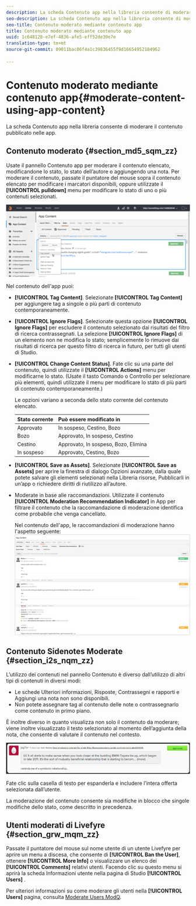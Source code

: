 ```yaml
---
description: La scheda Contenuto app nella libreria consente di moderare il contenuto pubblicato nelle app.
seo-description: La scheda Contenuto app nella libreria consente di moderare il contenuto pubblicato nelle app.
seo-title: Contenuto moderato mediante contenuto app
title: Contenuto moderato mediante contenuto app
uuid: 1c648128-e7ef-4836-afe5-eff52de30e7e
translation-type: tm+mt
source-git-commit: 09011bac06f4a1c39836455f9d16654952184962

---
```



# Contenuto moderato mediante contenuto app{#moderate-content-using-app-content}

La scheda Contenuto app nella libreria consente di moderare il contenuto pubblicato nelle app.

## Contenuto moderato {#section_md5_sqm_zz}

Usate il pannello Contenuto app per moderare il contenuto elencato, modificandone lo stato, lo stato dell’autore o aggiungendo una nota. Per moderare il contenuto, passate il puntatore del mouse sopra il contenuto elencato per modificare i marcatori disponibili, oppure utilizzate il **[!UICONTROL pulldown]** menu per modificare lo stato di uno o più contenuti selezionati.

![](assets/PublishedActionsMenu-1024x402.png)

Nel contenuto dell'app puoi:

* **[!UICONTROL Tag Content]**. Selezionate **[!UICONTROL Tag Content]** per aggiungere tag a singole o più parti di contenuto contemporaneamente.

* **[!UICONTROL Ignore Flags]**. Selezionate questa opzione **[!UICONTROL Ignore Flags]** per escludere il contenuto selezionato dai risultati del filtro di ricerca contrassegnati. La selezione **[!UICONTROL Ignore Flags]** di un elemento non ne modifica lo stato; semplicemente lo rimuove dai risultati di ricerca per questo filtro di ricerca in futuro, per tutti gli utenti di Studio.

* **[!UICONTROL Change Content Status]**. Fate clic su una parte del contenuto, quindi utilizzate il **[!UICONTROL Actions]** menu per modificarne lo stato. (Usate il tasto Comando o Controllo per selezionare più elementi, quindi utilizzate il menu per modificare lo stato di più parti di contenuto contemporaneamente.)

   Le opzioni variano a seconda dello stato corrente del contenuto elencato.

   | Stato corrente | Può essere modificato in |
   |---|---|
   | Approvato | In sospeso, Cestino, Bozo |
   | Bozo | Approvato, In sospeso, Cestino |
   | Cestino | Approvato, In sospeso, Bozo, Elimina |
   | In sospeso | Approvato, Cestino, Bozo |

* **[!UICONTROL Save as Assets]**. Selezionate **[!UICONTROL Save as Assets]** per aprire la finestra di dialogo Opzioni avanzate, dalla quale potete salvare gli elementi selezionati nella Libreria risorse, Pubblicarli in un’app o richiedere diritti di riutilizzo all’autore.

* Moderate in base alle raccomandazioni. Utilizzate il contenuto **[!UICONTROL Moderation Recommendation Indicator]** in App per filtrare il contenuto che la raccomandazione di moderazione identifica come probabile che venga cancellato.

   Nel contenuto dell'app, le raccomandazioni di moderazione hanno l'aspetto seguente:  ![](assets/modreco3.png)

## Contenuto Sidenotes Moderate {#section_i2s_nqm_zz}

L’utilizzo dei contenuti nel pannello Contenuto è diverso dall’utilizzo di altri tipi di contenuti in diversi modi:

* Le schede Ulteriori informazioni, Risposte, Contrassegni e rapporti e Aggiungi una nota non sono disponibili.
* Non potete assegnare tag al contenuto delle note o contrassegnarlo come contenuto in primo piano.

È inoltre diverso in quanto visualizza non solo il contenuto da moderare; viene inoltre visualizzato il testo selezionato al momento dell’aggiunta della nota, che consente di valutare il contenuto nel contesto.

![](assets/SidenotesContent.png)

Fate clic sulla casella di testo per espanderla e includere l’intera offerta selezionata dall’utente.

La moderazione del contenuto consente sia modifiche in blocco che singole modifiche dello stato, come descritto in precedenza.

## Utenti moderati di Livefyre {#section_grw_mqm_zz}

Passate il puntatore del mouse sul nome utente di un utente Livefyre per aprire un menu a discesa, che consente di **[!UICONTROL Ban the User]**, ottenere **[!UICONTROL More Info]** o visualizzare un elenco dei **[!UICONTROL Comments]** relativi utenti. Facendo clic su questo menu si aprirà la scheda Informazioni utente nella pagina di Studio **[!UICONTROL Users]** .

Per ulteriori informazioni su come moderare gli utenti nella **[!UICONTROL Users]** pagina, consulta [Moderate Users ModQ](/help/using/c-features-livefyre/c-about-moderation/t-moderate-users-modq.md#t_moderate_users_modq).
